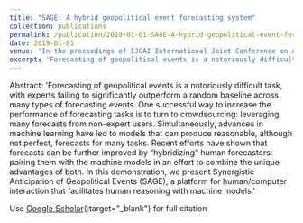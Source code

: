 ```yaml
---
title: "SAGE: A hybrid geopolitical event forecasting system"
collection: publications
permalink: /publication/2019-01-01-SAGE-A-hybrid-geopolitical-event-forecasting-system
date: 2019-01-01
venue: 'In the proceedings of IJCAI International Joint Conference on Artificial Intelligence'
excerpt: 'Forecasting of geopolitical events is a notoriously difficult task, with experts failing to significantly outperform a random baseline across many types of forecasting events. One successful way to increase the performance of forecasting tasks is to turn to crowdsourcing: leveraging many forecasts from non-expert users. Simultaneously, advances in machine learning have led to models that can produce reasonable, although not perfect, forecasts for many tasks. Recent efforts have shown that foreca...'
---
```

Abstract: 'Forecasting of geopolitical events is a notoriously difficult task, with experts failing to significantly outperform a random baseline across many types of forecasting events. One successful way to increase the performance of forecasting tasks is to turn to crowdsourcing: leveraging many forecasts from non-expert users. Simultaneously, advances in machine learning have led to models that can produce reasonable, although not perfect, forecasts for many tasks. Recent efforts have shown that forecasts can be further improved by “hybridizing” human forecasters: pairing them with the machine models in an effort to combine the unique advantages of both. In this demonstration, we present Synergistic Anticipation of Geopolitical Events (SAGE), a platform for human/computer interaction that facilitates human reasoning with machine models.'

Use [Google Scholar](https://scholar.google.com/scholar?q=SAGE:+A+hybrid+geopolitical+event+forecasting+system){:target="_blank"} for full citation